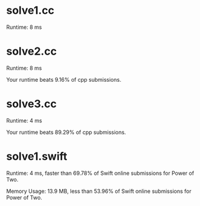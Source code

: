 # solve1.cc

Runtime: 8 ms

# solve2.cc

Runtime: 8 ms

Your runtime beats 9.16% of cpp submissions.

# solve3.cc

Runtime: 4 ms

Your runtime beats 89.29% of cpp submissions.

# solve1.swift

Runtime: 4 ms, faster than 69.78% of Swift online submissions for Power of Two.

Memory Usage: 13.9 MB, less than 53.96% of Swift online submissions for Power of Two.
